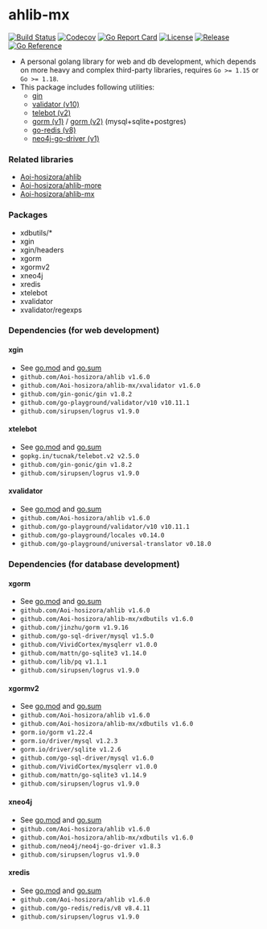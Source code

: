 # ahlib-mx

[![Build Status](https://travis-ci.com/Aoi-hosizora/ahlib-mx.svg?branch=master)](https://travis-ci.com/Aoi-hosizora/ahlib-mx)
[![Codecov](https://codecov.io/gh/Aoi-hosizora/ahlib-mx/branch/master/graph/badge.svg)](https://codecov.io/gh/Aoi-hosizora/ahlib-mx)
[![Go Report Card](https://goreportcard.com/badge/github.com/Aoi-hosizora/ahlib-mx)](https://goreportcard.com/report/github.com/Aoi-hosizora/ahlib-mx)
[![License](http://img.shields.io/badge/license-mit-blue.svg)](./LICENSE)
[![Release](https://img.shields.io/github/v/release/Aoi-hosizora/ahlib-mx)](https://github.com/Aoi-hosizora/ahlib-mx/releases)
[![Go Reference](https://pkg.go.dev/badge/github.com/Aoi-hosizora/ahlib-mx.svg)](https://pkg.go.dev/github.com/Aoi-hosizora/ahlib-mx)

+ A personal golang library for web and db development, which depends on more heavy and complex third-party libraries, requires `Go >= 1.15` or `Go >= 1.18`.
+ This package includes following utilities:
    + [gin](https://github.com/gin-gonic/gin)
    + [validator (v10)](https://github.com/go-playground/validator)
    + [telebot (v2)](https://github.com/tucnak/telebot)
    + [gorm (v1)](https://github.com/jinzhu/gorm) / [gorm (v2)](https://github.com/go-gorm/gorm) (mysql+sqlite+postgres)
    + [go-redis (v8)](https://github.com/go-redis/redis)
    + [neo4j-go-driver (v1)](https://github.com/neo4j/neo4j-go-driver)

### Related libraries

+ [Aoi-hosizora/ahlib](https://github.com/Aoi-hosizora/ahlib)
+ [Aoi-hosizora/ahlib-more](https://github.com/Aoi-hosizora/ahlib-more)
+ [Aoi-hosizora/ahlib-mx](https://github.com/Aoi-hosizora/ahlib-mx)

### Packages

+ xdbutils/*
+ xgin
+ xgin/headers
+ xgorm
+ xgormv2
+ xneo4j
+ xredis
+ xtelebot
+ xvalidator
+ xvalidator/regexps

### Dependencies (for web development)

#### xgin

+ See [go.mod](./xgin/go.mod) and [go.sum](./xgin/go.sum)
+ `github.com/Aoi-hosizora/ahlib v1.6.0`
+ `github.com/Aoi-hosizora/ahlib-mx/xvalidator v1.6.0`
+ `github.com/gin-gonic/gin v1.8.2`
+ `github.com/go-playground/validator/v10 v10.11.1`
+ `github.com/sirupsen/logrus v1.9.0`

#### xtelebot

+ See [go.mod](./xtelebot/go.mod) and [go.sum](./xtelebot/go.sum)
+ `gopkg.in/tucnak/telebot.v2 v2.5.0`
+ `github.com/gin-gonic/gin v1.8.2`
+ `github.com/sirupsen/logrus v1.9.0`

#### xvalidator

+ See [go.mod](./xvalidator/go.mod) and [go.sum](./xvalidator/go.sum)
+ `github.com/Aoi-hosizora/ahlib v1.6.0`
+ `github.com/go-playground/validator/v10 v10.11.1`
+ `github.com/go-playground/locales v0.14.0`
+ `github.com/go-playground/universal-translator v0.18.0`

### Dependencies (for database development)

#### xgorm

+ See [go.mod](./xgorm/go.mod) and [go.sum](./xgorm/go.sum)
+ `github.com/Aoi-hosizora/ahlib v1.6.0`
+ `github.com/Aoi-hosizora/ahlib-mx/xdbutils v1.6.0`
+ `github.com/jinzhu/gorm v1.9.16`
+ `github.com/go-sql-driver/mysql v1.5.0`
+ `github.com/VividCortex/mysqlerr v1.0.0`
+ `github.com/mattn/go-sqlite3 v1.14.0`
+ `github.com/lib/pq v1.1.1`
+ `github.com/sirupsen/logrus v1.9.0`

#### xgormv2

+ See [go.mod](./xgormv2/go.mod) and [go.sum](./xgormv2/go.sum)
+ `github.com/Aoi-hosizora/ahlib v1.6.0`
+ `github.com/Aoi-hosizora/ahlib-mx/xdbutils v1.6.0`
+ `gorm.io/gorm v1.22.4`
+ `gorm.io/driver/mysql v1.2.3`
+ `gorm.io/driver/sqlite v1.2.6`
+ `github.com/go-sql-driver/mysql v1.6.0`
+ `github.com/VividCortex/mysqlerr v1.0.0`
+ `github.com/mattn/go-sqlite3 v1.14.9`
+ `github.com/sirupsen/logrus v1.9.0`

#### xneo4j

+ See [go.mod](./xneo4j/go.mod) and [go.sum](./xneo4j/go.sum)
+ `github.com/Aoi-hosizora/ahlib v1.6.0`
+ `github.com/Aoi-hosizora/ahlib-mx/xdbutils v1.6.0`
+ `github.com/neo4j/neo4j-go-driver v1.8.3`
+ `github.com/sirupsen/logrus v1.9.0`

#### xredis

+ See [go.mod](./xredis/go.mod) and [go.sum](./xredis/go.sum)
+ `github.com/Aoi-hosizora/ahlib v1.6.0`
+ `github.com/go-redis/redis/v8 v8.4.11`
+ `github.com/sirupsen/logrus v1.9.0`
